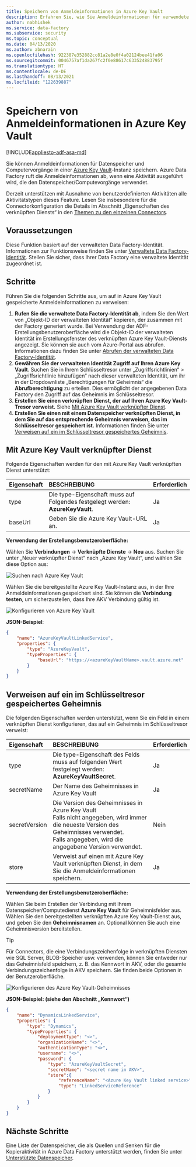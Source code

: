 ```yaml
---
title: Speichern von Anmeldeinformationen in Azure Key Vault
description: Erfahren Sie, wie Sie Anmeldeinformationen für verwendete Datenspeicher in einem Azure-Schlüsseltresor speichern können, die von Azure Data Factory zur Laufzeit automatisch abgerufen werden können.
author: nabhishek
ms.service: data-factory
ms.subservice: security
ms.topic: conceptual
ms.date: 04/13/2020
ms.author: abnarain
ms.openlocfilehash: 922387e352882cc81a2e8e0f4a02124bee41fa06
ms.sourcegitcommit: 0046757af1da267fc2f0e88617c633524883795f
ms.translationtype: HT
ms.contentlocale: de-DE
ms.lasthandoff: 08/13/2021
ms.locfileid: "122639887"
---
```

# <a name="store-credential-in-azure-key-vault"></a>Speichern von Anmeldeinformationen in Azure Key Vault

[!INCLUDE[appliesto-adf-asa-md](includes/appliesto-adf-asa-md.md)]

Sie können Anmeldeinformationen für Datenspeicher und Computervorgänge in einer [Azure Key Vault](../key-vault/general/overview.md)-Instanz speichern. Azure Data Factory ruft die Anmeldeinformationen ab, wenn eine Aktivität ausgeführt wird, die den Datenspeicher/Computevorgänge verwendet.

Derzeit unterstützen mit Ausnahme von benutzerdefinierten Aktivitäten alle Aktivitätstypen dieses Feature. Lesen Sie insbesondere für die Connectorkonfiguration die Details im Abschnitt „Eigenschaften des verknüpften Diensts“ in den [Themen zu den einzelnen Connectors](copy-activity-overview.md#supported-data-stores-and-formats).

## <a name="prerequisites"></a>Voraussetzungen

Diese Funktion basiert auf der verwalteten Data Factory-Identität. Informationen zur Funktionsweise finden Sie unter [Verwaltete Data Factory-Identität](data-factory-service-identity.md). Stellen Sie sicher, dass Ihrer Data Factory eine verwaltete Identität zugeordnet ist.

## <a name="steps"></a>Schritte

Führen Sie die folgenden Schritte aus, um auf in Azure Key Vault gespeicherte Anmeldeinformationen zu verweisen:

1. **Rufen Sie die verwaltete Data Factory-Identität ab**, indem Sie den Wert von „Objekt-ID der verwalteten Identität“ kopieren, der zusammen mit der Factory generiert wurde. Bei Verwendung der ADF-Erstellungsbenutzeroberfläche wird die Objekt-ID der verwalteten Identität im Erstellungsfenster des verknüpften Azure Key Vault-Diensts angezeigt. Sie können sie auch vom Azure-Portal aus abrufen. Informationen dazu finden Sie unter [Abrufen der verwalteten Data Factory-Identität](data-factory-service-identity.md#retrieve-managed-identity).
2. **Gewähren Sie der verwalteten Identität Zugriff auf Ihren Azure Key Vault**. Suchen Sie in Ihrem Schlüsseltresor unter „Zugriffsrichtlinien“ > „Zugriffsrichtlinie hinzufügen“ nach dieser verwalteten Identität, um ihr in der Dropdownliste „Berechtigungen für Geheimnis“ die **Abrufberechtigung** zu erteilen. Dies ermöglicht der angegebenen Data Factory den Zugriff auf das Geheimnis im Schlüsseltresor.
3. **Erstellen Sie einen verknüpften Dienst, der auf Ihren Azure Key Vault-Tresor verweist.** Siehe [Mit Azure Key Vault verknüpfter Dienst](#azure-key-vault-linked-service).
4. **Erstellen Sie einen mit einem Datenspeicher verknüpften Dienst, in dem Sie auf das entsprechende Geheimnis verweisen, das im Schlüsseltresor gespeichert ist.** Informationen finden Sie unter [Verweisen auf ein im Schlüsseltresor gespeichertes Geheimnis](#reference-secret-stored-in-key-vault).

## <a name="azure-key-vault-linked-service"></a>Mit Azure Key Vault verknüpfter Dienst

Folgende Eigenschaften werden für den mit Azure Key Vault verknüpften Dienst unterstützt:

| Eigenschaft | BESCHREIBUNG | Erforderlich |
|:--- |:--- |:--- |
| type | Die type-Eigenschaft muss auf Folgendes festgelegt werden: **AzureKeyVault**. | Ja |
| baseUrl | Geben Sie die Azure Key Vault-URL an. | Ja |

**Verwendung der Erstellungsbenutzeroberfläche:**

Wählen Sie **Verbindungen** -> **Verknüpfte Dienste** -> **Neu** aus. Suchen Sie unter „Neuer verknüpfter Dienst“ nach „Azure Key Vault“, und wählen Sie diese Option aus:

![Suchen nach Azure Key Vault](media/store-credentials-in-key-vault/search-akv.png)

Wählen Sie die bereitgestellte Azure Key Vault-Instanz aus, in der Ihre Anmeldeinformationen gespeichert sind. Sie können die **Verbindung testen**, um sicherzustellen, dass Ihre AKV Verbindung gültig ist. 

![Konfigurieren von Azure Key Vault](media/store-credentials-in-key-vault/configure-akv.png)

**JSON-Beispiel**:

```json
{
    "name": "AzureKeyVaultLinkedService",
    "properties": {
        "type": "AzureKeyVault",
        "typeProperties": {
            "baseUrl": "https://<azureKeyVaultName>.vault.azure.net"
        }
    }
}
```

## <a name="reference-secret-stored-in-key-vault"></a>Verweisen auf ein im Schlüsseltresor gespeichertes Geheimnis

Die folgenden Eigenschaften werden unterstützt, wenn Sie ein Feld in einem verknüpften Dienst konfigurieren, das auf ein Geheimnis im Schlüsseltresor verweist:

| Eigenschaft | BESCHREIBUNG | Erforderlich |
|:--- |:--- |:--- |
| type | Die type-Eigenschaft des Felds muss auf folgenden Wert festgelegt werden: **AzureKeyVaultSecret**. | Ja |
| secretName | Der Name des Geheimnisses in Azure Key Vault | Ja |
| secretVersion | Die Version des Geheimnisses in Azure Key Vault<br/>Falls nicht angegeben, wird immer die neueste Version des Geheimnisses verwendet.<br/>Falls angegeben, wird die angegebene Version verwendet.| Nein |
| store | Verweist auf einen mit Azure Key Vault verknüpften Dienst, in dem Sie die Anmeldeinformationen speichern. | Ja |

**Verwendung der Erstellungsbenutzeroberfläche:**

Wählen Sie beim Erstellen der Verbindung mit Ihrem Datenspeicher/Computedienst **Azure Key Vault** für Geheimnisfelder aus. Wählen Sie den bereitgestellten verknüpften Azure Key Vault-Dienst aus, und geben Sie den **Geheimnisnamen** an. Optional können Sie auch eine Geheimnisversion bereitstellen. 

>[!TIP]
>Für Connectors, die eine Verbindungszeichenfolge in verknüpften Diensten wie SQL Server, BLOB-Speicher usw. verwenden, können Sie entweder nur das Geheimnisfeld speichern, z. B. das Kennwort in AKV, oder die gesamte Verbindungszeichenfolge in AKV speichern. Sie finden beide Optionen in der Benutzeroberfläche.

![Konfigurieren des Azure Key Vault-Geheimnisses](media/store-credentials-in-key-vault/configure-akv-secret.png)

**JSON-Beispiel: (siehe den Abschnitt „Kennwort“)**

```json
{
    "name": "DynamicsLinkedService",
    "properties": {
        "type": "Dynamics",
        "typeProperties": {
            "deploymentType": "<>",
            "organizationName": "<>",
            "authenticationType": "<>",
            "username": "<>",
            "password": {
                "type": "AzureKeyVaultSecret",
                "secretName": "<secret name in AKV>",
                "store":{
                    "referenceName": "<Azure Key Vault linked service>",
                    "type": "LinkedServiceReference"
                }
            }
        }
    }
}
```

## <a name="next-steps"></a>Nächste Schritte
Eine Liste der Datenspeicher, die als Quellen und Senken für die Kopieraktivität in Azure Data Factory unterstützt werden, finden Sie unter [Unterstützte Datenspeicher](copy-activity-overview.md#supported-data-stores-and-formats).
